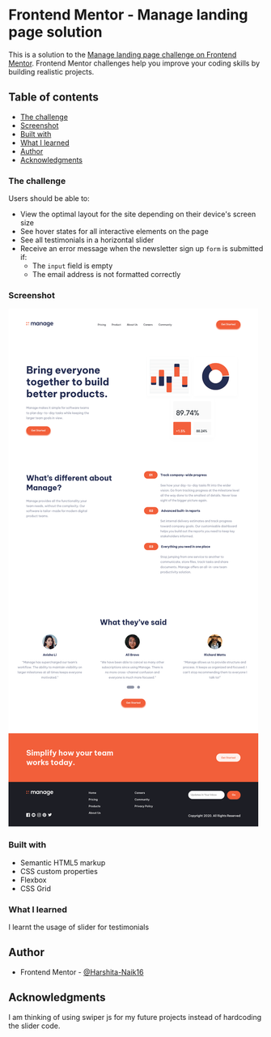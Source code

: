 # Frontend Mentor - Manage landing page solution

This is a solution to the [Manage landing page challenge on Frontend Mentor](https://www.frontendmentor.io/challenges/manage-landing-page-SLXqC6P5). Frontend Mentor challenges help you improve your coding skills by building realistic projects. 

## Table of contents

  - [The challenge](#the-challenge)
  - [Screenshot](#screenshot)
  - [Built with](#built-with)
  - [What I learned](#what-i-learned)
- [Author](#author)
- [Acknowledgments](#acknowledgments)

### The challenge

Users should be able to:

- View the optimal layout for the site depending on their device's screen size
- See hover states for all interactive elements on the page
- See all testimonials in a horizontal slider
- Receive an error message when the newsletter sign up `form` is submitted if:
  - The `input` field is empty
  - The email address is not formatted correctly

### Screenshot

![Here's a screenshot of my work](./images/Manage-landing-page.png)


### Built with

- Semantic HTML5 markup
- CSS custom properties
- Flexbox
- CSS Grid

### What I learned
I learnt the usage of slider for testimonials


## Author
- Frontend Mentor - [@Harshita-Naik16](https://www.frontendmentor.io/profile/Harshita-Naik16)


## Acknowledgments

I am thinking of using swiper js for my future projects instead of hardcoding the slider code.
